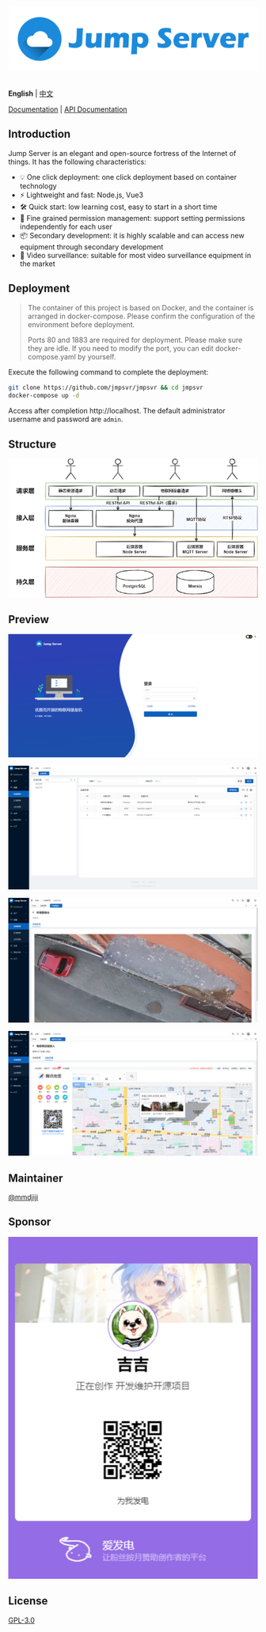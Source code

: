 <div align="center">
  <a href="https://github.com/jmpsvr/jmpsvr">
    <img alt="Jump Server Logo" src="./assets/jmpsvr.png">
  </a>
  <br><br>
</div>

**English** | [中文](./README.zh-CN.md)

[Documentation](https://docs.jmpsvr.com) | [API Documentation](https://docs.jmpsvr.com/api.html)

## Introduction

Jump Server is an elegant and open-source fortress of the Internet of things. It has the following characteristics:

* 💡 One click deployment: one click deployment based on container technology
* ⚡️ Lightweight and fast: Node.js, Vue3
* 🛠️ Quick start: low learning cost, easy to start in a short time
* 🔑 Fine grained permission management: support setting permissions independently for each user
* 📦 Secondary development: it is highly scalable and can access new equipment through secondary development
* 🔩 Video surveillance: suitable for most video surveillance equipment in the market

## Deployment
> The container of this project is based on Docker, and the container is arranged in docker-compose. Please confirm the configuration of the environment before deployment.
>
> Ports 80 and 1883 are required for deployment. Please make sure they are idle. If you need to modify the port, you can edit docker-compose.yaml by yourself.

Execute the following command to complete the deployment:
```bash
git clone https://github.com/jmpsvr/jmpsvr && cd jmpsvr
docker-compose up -d
```
Access after completion http://localhost. The default administrator username and password are `admin`.
## Structure

![Structure](assets/structure.png)

## Preview

![Preview](assets/preview.png)

![Devices](assets/devices.png)

![Camera](assets/camera.png)

![Location](assets/location.png)

## Maintainer

[@mmdjiji](https://github.com/mmdjiji)

## Sponsor

![afdian](assets/afdian.jpg)

## License

[GPL-3.0](./LICENSE)
